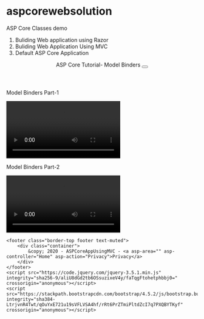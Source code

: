 # aspcorewebsolution
ASP Core Classes demo
1. Buliding Web application using Razor
2. Buliding Web Application Using MVC
3. Default ASP Core Application

<!DOCTYPE html>
<html lang="en">
<head>
    <meta charset="utf-8" />
    <meta name="viewport" content="width=device-width, initial-scale=1.0" />
    <title> ASPCoreAppUsingMVC- Videos</title>
    <link rel="stylesheet" href="https://stackpath.bootstrapcdn.com/bootstrap/4.5.2/css/bootstrap.min.css" integrity="sha384-JcKb8q3iqJ61gNV9KGb8thSsNjpSL0n8PARn9HuZOnIxN0hoP+VmmDGMN5t9UJ0Z" crossorigin="anonymous">
    <style>
        video {
            max-width: 100%;
            height: auto;
        }
    </style>
</head>
<body>
    <header>
        <nav class="navbar navbar-expand-sm navbar-toggleable-sm navbar-light bg-white border-bottom box-shadow mb-3">
            <div class="container">
                <a class="navbar-brand" asp-area="" asp-controller="Home" asp-action="Index">ASP Core Tutorial- Model Binders</a>
                <button class="navbar-toggler" type="button" data-toggle="collapse" data-target=".navbar-collapse" aria-controls="navbarSupportedContent"
                        aria-expanded="false" aria-label="Toggle navigation">
                    <span class="navbar-toggler-icon"></span>
                </button>
                <div class="navbar-collapse collapse d-sm-inline-flex flex-sm-row-reverse">
                    <!--<ul class="navbar-nav flex-grow-1">
                        <li class="nav-item">
                            <a class="nav-link text-dark" asp-area="" asp-controller="Home" asp-action="Index">Home</a>
                        </li>
                        <li class="nav-item">
                            <a class="nav-link text-dark" asp-area="" asp-controller="Home" asp-action="Privacy">Privacy</a>
                        </li>
                    </ul>-->
                </div>
            </div>
        </nav>
    </header>
    <div class="container">
        <main role="main" class="pb-3">
            <p>Model Binders Part-1</p>
            <video src="https://aspcorestorage.blob.core.windows.net/coreclass/NET Core Session 15th September 2020.mp4"  controls>
            </video>
            <br />
            <p>Model Binders Part-2</p>
            <video src="https://aspcorestorage.blob.core.windows.net/coreclass/NET Core Session 16th September 2020.mp4"  controls>
            </video>
        </main>
    </div>

    <footer class="border-top footer text-muted">
        <div class="container">
            &copy; 2020 - ASPCoreAppUsingMVC - <a asp-area="" asp-controller="Home" asp-action="Privacy">Privacy</a>
        </div>
    </footer>
    <script src="https://code.jquery.com/jquery-3.5.1.min.js" integrity="sha256-9/aliU8dGd2tb6OSsuzixeV4y/faTqgFtohetphbbj0=" crossorigin="anonymous"></script>
    <script src="https://stackpath.bootstrapcdn.com/bootstrap/4.5.2/js/bootstrap.bundle.min.js" integrity="sha384-LtrjvnR4Twt/qOuYxE721u19sVFLVSA4hf/rRt6PrZTmiPltdZcI7q7PXQBYTKyf" crossorigin="anonymous"></script>
</body>
</html>


      
      
      
      
